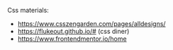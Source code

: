 Css materials:
- https://www.csszengarden.com/pages/alldesigns/
- https://flukeout.github.io/# (css diner)
- https://www.frontendmentor.io/home



